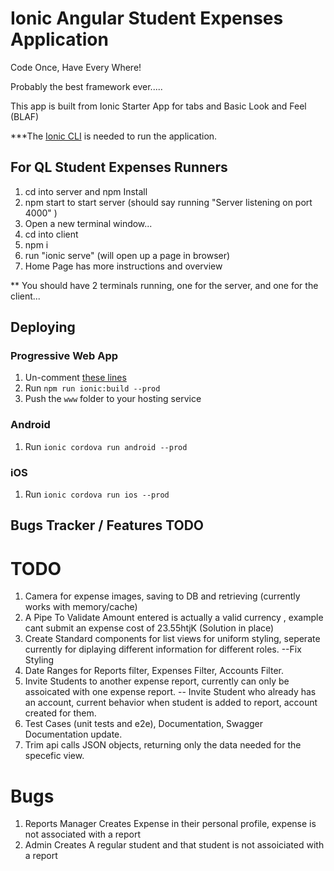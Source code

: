 # Ionic Angular Student Expenses Application

Code Once, Have Every Where!

Probably the best framework ever.....

This app is built from Ionic Starter App for tabs and Basic Look and Feel (BLAF)

***The <a href="https://ionicframework.com/docs/cli">Ionic CLI</a> is needed to run the application.

## For QL Student Expenses Runners
1. cd into server and npm Install
2. npm start to start server (should say running "Server listening on port 4000" )
3. Open a new terminal window...
4. cd into client
5. npm i
6. run "ionic serve" (will open up a page in browser)
7. Home Page has more instructions and overview

** You should have 2 terminals running, one for the server, and one for the client...


## Deploying

### Progressive Web App

1. Un-comment [these lines](https://github.com/ionic-team/ionic2-app-base/blob/master/src/index.html#L21)
2. Run `npm run ionic:build --prod`
3. Push the `www` folder to your hosting service

### Android

1. Run `ionic cordova run android --prod`

### iOS

1. Run `ionic cordova run ios --prod`

## Bugs Tracker / Features TODO

# TODO

1. Camera for expense images, saving to DB and retrieving (currently works with memory/cache)
2. A Pipe To Validate Amount entered is actually a valid currency , example cant submit an expense cost of 23.55htjK (Solution in place)
3. Create Standard components for list views for uniform styling, seperate currently for diplaying different information for different roles.
   --Fix Styling 
4. Date Ranges for Reports filter, Expenses Filter, Accounts Filter.
5. Invite Students to another expense report, currently can only be assoicated with one expense report.
   -- Invite Student who already has an account, current behavior when student is added to report, account created for them. 
6. Test Cases (unit tests and e2e), Documentation, Swagger Documentation update.
7. Trim api calls JSON objects, returning only the data needed for the specefic view.   


# Bugs

1.  Reports Manager Creates Expense in their personal profile, expense is not associated with a report 
2.  Admin Creates A regular student and that student is not assoiciated with a report


